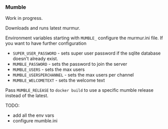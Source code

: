 ### Mumble

Work in progress.

Downloads and runs latest murmur.

Environment variables starting with `MUMBLE_` configure the murmur.ini file. If you want to have further configuration

* `SUPER_USER_PASSWORD` - sets super user password if the sqlite database doesn't already exist.
* `MUMBLE_PASSWORD` - sets the password to join the server
* `MUMBLE_USERS` - sets the max users
* `MUMBLE_USERSPERCHANNEL` - sets the max users per channel
* `MUMBLE_WELCOMETEXT` - sets the welcome text

Pass `MUMBLE_RELEASE` to `docker build` to use a specific mumble release instead of the latest.

TODO: 
* add all the env vars
* configure mumble.ini
